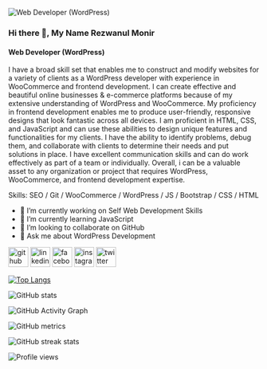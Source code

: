 ![Web Developer (WordPress)](https://profile-assets.showwcase.com/65252/1671833853544-1671833852863-Showwcase%252520Profile%252520Cover%252520.png)

### Hi there 👋, My Name Rezwanul Monir
#### Web Developer (WordPress)

I have a broad skill set that enables me to construct and modify websites for a variety of clients as a WordPress developer with experience in WooCommerce and frontend development. I can create effective and beautiful online businesses & e-commerce platforms because of my extensive understanding of WordPress and WooCommerce. My proficiency in frontend development enables me to produce user-friendly, responsive designs that look fantastic across all devices. I am proficient in HTML, CSS, and JavaScript and can use these abilities to design unique features and functionalities for my clients. I have the ability to identify problems, debug them, and collaborate with clients to determine their needs and put solutions in place. I have excellent communication skills and can do work effectively as part of a team or individually. Overall, i can be a valuable asset to any organization or project that requires WordPress, WooCommerce, and frontend development expertise.

Skills: SEO / Git / WooCommerce / WordPress / JS / Bootstrap / CSS / HTML

- 🔭 I’m currently working on Self Web Development Skills 
- 🌱 I’m currently learning JavaScript 
- 👯 I’m looking to collaborate on GitHub 
- 💬 Ask me about WordPress Development 


[<img src='https://cdn.jsdelivr.net/npm/simple-icons@3.0.1/icons/github.svg' alt='github' height='40'>](https://github.com/rezwanulmonir)  [<img src='https://cdn.jsdelivr.net/npm/simple-icons@3.0.1/icons/linkedin.svg' alt='linkedin' height='40'>](https://www.linkedin.com/in/rezwan08/)  [<img src='https://cdn.jsdelivr.net/npm/simple-icons@3.0.1/icons/facebook.svg' alt='facebook' height='40' background color='blue'>](https://www.facebook.com/Rezwan08)  [<img src='https://cdn.jsdelivr.net/npm/simple-icons@3.0.1/icons/instagram.svg' alt='instagram' height='40'>](https://www.instagram.com/rezwanmonir08/)  [<img src='https://cdn.jsdelivr.net/npm/simple-icons@3.0.1/icons/twitter.svg' alt='twitter' height='40'>](https://twitter.com/RezwanulMonir)  

[![Top Langs](https://github-readme-stats.vercel.app/api/top-langs/?username=rezwanulmonir)](https://github.com/anuraghazra/github-readme-stats)

![GitHub stats](https://github-readme-stats.vercel.app/api?username=rezwanulmonir&show_icons=true&count_private=true)  

![GitHub Activity Graph](https://activity-graph.herokuapp.com/graph?username=rezwanulmonir)  

![GitHub metrics](https://metrics.lecoq.io/rezwanulmonir)  

![GitHub streak stats](https://streak-stats.demolab.com/?user=rezwanulmonir)  

![Profile views](https://gpvc.arturio.dev/rezwanulmonir)  
